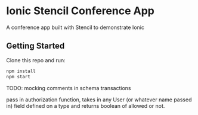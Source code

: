 # Ionic Stencil Conference App

A conference app built with Stencil to demonstrate Ionic

## Getting Started

Clone this repo and run:

```bash
npm install
npm start
```


TODO:
mocking
comments in schema
transactions

pass in authorization function, takes in any User (or whatever name passed in) field defined on a type and returns boolean of allowed or not.

